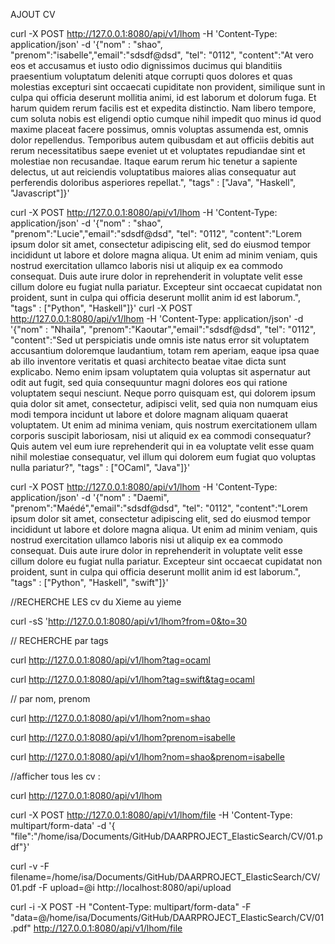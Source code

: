 
AJOUT CV

curl -X POST http://127.0.0.1:8080/api/v1/lhom -H 'Content-Type: application/json' -d '{"nom" : "shao", "prenom":"isabelle","email":"sdsdf@dsd", "tel": "0112", "content":"At vero eos et accusamus et iusto odio dignissimos ducimus qui blanditiis praesentium voluptatum deleniti atque corrupti quos dolores et quas molestias excepturi sint occaecati cupiditate non provident, similique sunt in culpa qui officia deserunt mollitia animi, id est laborum et dolorum fuga. Et harum quidem rerum facilis est et expedita distinctio. Nam libero tempore, cum soluta nobis est eligendi optio cumque nihil impedit quo minus id quod maxime placeat facere possimus, omnis voluptas assumenda est, omnis dolor repellendus. Temporibus autem quibusdam et aut officiis debitis aut rerum necessitatibus saepe eveniet ut et voluptates repudiandae sint et molestiae non recusandae. Itaque earum rerum hic tenetur a sapiente delectus, ut aut reiciendis voluptatibus maiores alias consequatur aut perferendis doloribus asperiores repellat.", "tags" : ["Java", "Haskell", "Javascript"]}'

curl -X POST http://127.0.0.1:8080/api/v1/lhom -H 'Content-Type: application/json' -d '{"nom" : "shao", "prenom":"Lucie","email":"sdsdf@dsd", "tel": "0112", "content":"Lorem ipsum dolor sit amet, consectetur adipiscing elit, sed do eiusmod tempor incididunt ut labore et dolore magna aliqua. Ut enim ad minim veniam, quis nostrud exercitation ullamco laboris nisi ut aliquip ex ea commodo consequat. Duis aute irure dolor in reprehenderit in voluptate velit esse cillum dolore eu fugiat nulla pariatur. Excepteur sint occaecat cupidatat non proident, sunt in culpa qui officia deserunt mollit anim id est laborum.", "tags" : ["Python", "Haskell"]}'
curl -X POST http://127.0.0.1:8080/api/v1/lhom -H 'Content-Type: application/json' -d '{"nom" : "Nhaila", "prenom":"Kaoutar","email":"sdsdf@dsd", "tel": "0112", "content":"Sed ut perspiciatis unde omnis iste natus error sit voluptatem accusantium doloremque laudantium, totam rem aperiam, eaque ipsa quae ab illo inventore veritatis et quasi architecto beatae vitae dicta sunt explicabo. Nemo enim ipsam voluptatem quia voluptas sit aspernatur aut odit aut fugit, sed quia consequuntur magni dolores eos qui ratione voluptatem sequi nesciunt. Neque porro quisquam est, qui dolorem ipsum quia dolor sit amet, consectetur, adipisci velit, sed quia non numquam eius modi tempora incidunt ut labore et dolore magnam aliquam quaerat voluptatem. Ut enim ad minima veniam, quis nostrum exercitationem ullam corporis suscipit laboriosam, nisi ut aliquid ex ea commodi consequatur? Quis autem vel eum iure reprehenderit qui in ea voluptate velit esse quam nihil molestiae consequatur, vel illum qui dolorem eum fugiat quo voluptas nulla pariatur?", "tags" : ["OCaml", "Java"]}'

curl -X POST http://127.0.0.1:8080/api/v1/lhom -H 'Content-Type: application/json' -d '{"nom" : "Daemi", "prenom":"Maédé","email":"sdsdf@dsd", "tel": "0112", "content":"Lorem ipsum dolor sit amet, consectetur adipiscing elit, sed do eiusmod tempor incididunt ut labore et dolore magna aliqua. Ut enim ad minim veniam, quis nostrud exercitation ullamco laboris nisi ut aliquip ex ea commodo consequat. Duis aute irure dolor in reprehenderit in voluptate velit esse cillum dolore eu fugiat nulla pariatur. Excepteur sint occaecat cupidatat non proident, sunt in culpa qui officia deserunt mollit anim id est laborum.", "tags" : ["Python", "Haskell", "swift"]}'


//RECHERCHE LES cv du Xieme au yieme

curl -sS  'http://127.0.0.1:8080/api/v1/lhom?from=0&to=30


// RECHERCHE par tags

curl http://127.0.0.1:8080/api/v1/lhom?tag=ocaml

curl http://127.0.0.1:8080/api/v1/lhom?tag=swift&tag=ocaml


// par nom, prenom 

curl http://127.0.0.1:8080/api/v1/lhom?nom=shao

curl http://127.0.0.1:8080/api/v1/lhom?prenom=isabelle

curl http://127.0.0.1:8080/api/v1/lhom?nom=shao&prenom=isabelle


//afficher tous les cv : 

curl http://127.0.0.1:8080/api/v1/lhom




curl -X POST http://127.0.0.1:8080/api/v1/lhom/file -H 'Content-Type: multipart/form-data' -d '{ "file":"/home/isa/Documents/GitHub/DAARPROJECT_ElasticSearch/CV/01.pdf"}'



curl -v -F filename=/home/isa/Documents/GitHub/DAARPROJECT_ElasticSearch/CV/01.pdf -F upload=@i http://localhost:8080/api/upload


curl -i -X POST -H "Content-Type: multipart/form-data" -F "data=@/home/isa/Documents/GitHub/DAARPROJECT_ElasticSearch/CV/01.pdf" http://127.0.0.1:8080/api/v1/lhom/file



